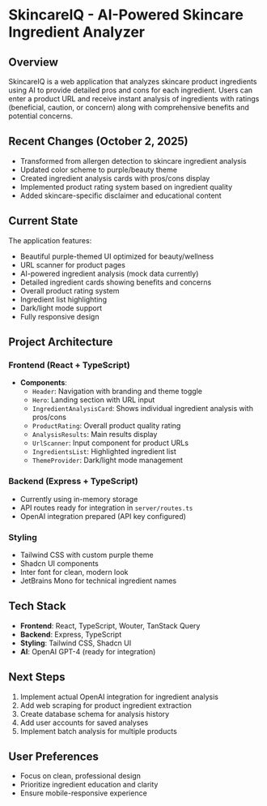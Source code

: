 # SkincareIQ - AI-Powered Skincare Ingredient Analyzer

## Overview
SkincareIQ is a web application that analyzes skincare product ingredients using AI to provide detailed pros and cons for each ingredient. Users can enter a product URL and receive instant analysis of ingredients with ratings (beneficial, caution, or concern) along with comprehensive benefits and potential concerns.

## Recent Changes (October 2, 2025)
- Transformed from allergen detection to skincare ingredient analysis
- Updated color scheme to purple/beauty theme
- Created ingredient analysis cards with pros/cons display
- Implemented product rating system based on ingredient quality
- Added skincare-specific disclaimer and educational content

## Current State
The application features:
- Beautiful purple-themed UI optimized for beauty/wellness
- URL scanner for product pages
- AI-powered ingredient analysis (mock data currently)
- Detailed ingredient cards showing benefits and concerns
- Overall product rating system
- Ingredient list highlighting
- Dark/light mode support
- Fully responsive design

## Project Architecture

### Frontend (React + TypeScript)
- **Components**:
  - `Header`: Navigation with branding and theme toggle
  - `Hero`: Landing section with URL input
  - `IngredientAnalysisCard`: Shows individual ingredient analysis with pros/cons
  - `ProductRating`: Overall product quality rating
  - `AnalysisResults`: Main results display
  - `UrlScanner`: Input component for product URLs
  - `IngredientsList`: Highlighted ingredient list
  - `ThemeProvider`: Dark/light mode management

### Backend (Express + TypeScript)
- Currently using in-memory storage
- API routes ready for integration in `server/routes.ts`
- OpenAI integration prepared (API key configured)

### Styling
- Tailwind CSS with custom purple theme
- Shadcn UI components
- Inter font for clean, modern look
- JetBrains Mono for technical ingredient names

## Tech Stack
- **Frontend**: React, TypeScript, Wouter, TanStack Query
- **Backend**: Express, TypeScript
- **Styling**: Tailwind CSS, Shadcn UI
- **AI**: OpenAI GPT-4 (ready for integration)

## Next Steps
1. Implement actual OpenAI integration for ingredient analysis
2. Add web scraping for product ingredient extraction
3. Create database schema for analysis history
4. Add user accounts for saved analyses
5. Implement batch analysis for multiple products

## User Preferences
- Focus on clean, professional design
- Prioritize ingredient education and clarity
- Ensure mobile-responsive experience
